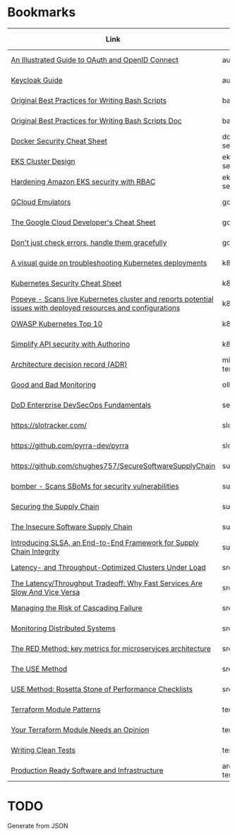 # Bookmarks

| Link                                                                                                                                                                                            | Tags             | Date Added | Importance | Private? |
| ----------------------------------------------------------------------------------------------------------------------------------------------------------------------------------------------- | -----------------| ---------- | ---------- | -------- |
| [An Illustrated Guide to OAuth and OpenID Connect](https://developer.okta.com/blog/2019/10/21/illustrated-guide-to-oauth-and-oidc)                                                              | authn authz      | 2022-08-22 | 6          |          |
| [Keycloak Guide](https://www.keycloak.org/guides)                                                                                                                                               | authn authz      | 2022-08-28 | 6          |          |
| [Original Best Practices for Writing Bash Scripts](https://github.com/kvz/bash3boilerplate/blob/v1.0.1/main.sh)                                                                                 | bash             | 2022-08-22 | 7          |          |
| [Original Best Practices for Writing Bash Scripts Doc](https://kvz.io/bash-best-practices.html)                                                                                                 | bash             | 2022-08-22 | 7          |          |
| [Docker Security Cheat Sheet](https://cheatsheetseries.owasp.org/cheatsheets/Docker_Security_Cheat_Sheet.html)                                                                                  | docker security  | 2022-08-28 | 6          |          |
| [EKS Cluster Design](https://www.stackrox.com/post/2020/03/guide-to-eks-cluster-design-for-better-security)                                                                                     | eks k8s security | 2022-08-22 | 6          |          |
| [Hardening Amazon EKS security with RBAC](https://snyk.io/blog/hardening-aws-eks-security-rbac-secure-imds-audit-logging/)                                                                      | eks k8s security | 2022-08-22 | 6          |          |
| [GCloud Emulators](https://cloud.google.com/sdk/gcloud/reference/beta/emulator)                                                                                                                 | gcp              | 2022-08-22 | 7          |          |
| [The Google Cloud Developer's Cheat Sheet](https://github.com/gregsramblings/google-cloud-4-words)                                                                                              | gcp testing      | 2022-08-22 | 6          |          |
| [Don't just check errors, handle them gracefully](https://dave.cheney.net/2016/04/27/dont-just-check-errors-handle-them-gracefully)                                                             | golang           | 2022-08-22 | 6          |          |
| [A visual guide on troubleshooting Kubernetes deployments](https://learnk8s.io/troubleshooting-deployments)                                                                                     | k8s              | 2022-08-22 | 6          |          |
| [Kubernetes Security Cheat Sheet](https://cheatsheetseries.owasp.org/cheatsheets/Kubernetes_Security_Cheat_Sheet.html)                                                                          | k8s security     | 2022-08-28 | 6          |          |
| [Popeye - Scans live Kubernetes cluster and reports potential issues with deployed resources and configurations](https://github.com/derailed/popeye)                                            | k8s              | 2022-08-28 | 6          |          |
| [OWASP Kubernetes Top 10](https://github.com/OWASP/www-project-kubernetes-top-ten)                                                                                                              | k8s security     | 2022-08-28 | 5          |          |
| [Simplify API security with Authorino](https://developers.redhat.com/articles/2021/06/18/authorino-making-open-source-cloud-native-api-security-simple-and-flexible)                            | k8s              | 2022-08-22 | 5          |          |
| [Architecture decision record (ADR)](https://github.com/jamesmh/architecture_decision_record)                                                                                                   | misc template    | 2022-08-22 | 6          |          |
| [Good and Bad Monitoring](https://raynorelyp.medium.com/good-and-bad-monitoring-9e1370d808c2)                                                                                                   | olly             | 2022-08-22 | 6          |          |
| [DoD Enterprise DevSecOps Fundamentals](https://dodcio.defense.gov/Portals/0/Documents/Library/DoDEnterpriseDevSecOpsFundamentals.pdf)                                                          | security         | 2022-09-08 | 4          |          |
| <https://slotracker.com/>                                                                                                                                                                       | slo              | 2022-08-22 | 5          |          |
| <https://github.com/pyrra-dev/pyrra>                                                                                                                                                            | slo              | 2022-08-22 | 5          |          |
| <https://github.com/chughes757/SecureSoftwareSupplyChain>                                                                                                                                       | supply_chain     | 2022-08-28 | 6          |          |
| [bomber - Scans SBoMs for security vulnerabilities](https://github.com/devops-kung-fu/bomber)                                                                                                   | supply_chain     | 2022-08-22 | 6          |          |
| [Securing the Supply Chain](https://medium.com/@chris.hughes_11070/securing-the-software-supply-chain-d3426d36150d)                                                                             | supply_chain     | 2022-09-08 | 4          |          |
| [The Insecure Software Supply Chain](https://docs.google.com/presentation/d/1moTIDDqTtqyD7ylaHxqtPSBa-a8XEZa6P-03-YuVDA4/mobilepresent?slide=id.gf52446a5d3_0_102)                              | supply_chain     | 2022-08-22 | 5          |          |
| [Introducing SLSA, an End-to-End Framework for Supply Chain Integrity](https://security.googleblog.com/2021/06/introducing-slsa-end-to-end-framework.html)                                      | supply_chain     | 2022-08-22 | 5          |          |
| [Latency- and Throughput-Optimized Clusters Under Load](https://blog.danslimmon.com/2019/03/25/latency-and-throughput-optimized-clusters-under-load/)                                           | sre              | 2022-08-28 | 6          |          |
| [The Latency/Throughput Tradeoff: Why Fast Services Are Slow And Vice Versa](https://blog.danslimmon.com/2019/02/26/the-latency-throughput-tradeoff-why-fast-services-are-slow-and-vice-versa/) | sre              | 2022-08-28 | 6          |          |
| [Managing the Risk of Cascading Failure](https://www.infoq.com/presentations/cascading-failure-risk/)                                                                                           | sre              | 2022-08-22 | 6          |          |
| [Monitoring Distributed Systems](https://sre.google/sre-book/monitoring-distributed-systems/)                                                                                                   | sre              | 2022-08-28 | 6          |          |
| [The RED Method: key metrics for microservices architecture](https://www.weave.works/blog/the-red-method-key-metrics-for-microservices-architecture/)                                           | sre              | 2022-08-28 | 6          |          |
| [The USE Method](https://brendangregg.com/usemethod.html)                                                                                                                                       | sre              | 2022-08-28 | 6          |          |
| [USE Method: Rosetta Stone of Performance Checklists](https://brendangregg.com/USEmethod/use-rosetta.html)                                                                                      | sre              | 2022-08-28 | 6          |          |
| [Terraform Module Patterns](https://medium.com/@AaronKalair/terraform-module-patterns-4ba2996f0b96)                                                                                             | terraform        | 2022-08-22 | 5          |          |
| [Your Terraform Module Needs an Opinion](https://www.davehall.com.au/blog/2021/09/11/your-terraform-module-needs-an-opinion/)                                                                   | terraform        | 2022-08-22 | 5          |          |
| [Writing Clean Tests](https://www.petrikainulainen.net/writing-clean-tests/)                                                                                                                    | testing          | 2022-08-22 | 5          |          |
| [Production Ready Software and Infrastructure](https://docs.google.com/document/d/1FPeE-9W9TJBrSXUzwlbFIjovHZgolF2USPf4dvPwtpY/edit)                                                            | arch template    | 2022-08-22 | 8          | y        |

# TODO

Generate from JSON
